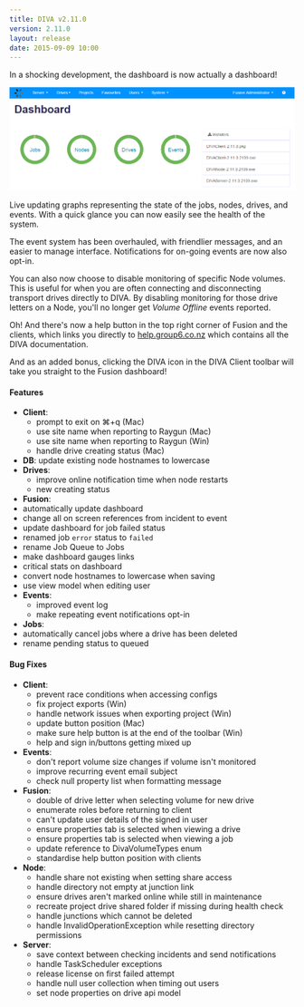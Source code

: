 ```yaml
---
title: DIVA v2.11.0
version: 2.11.0
layout: release
date: 2015-09-09 10:00
---
```


In a shocking development, the dashboard is now actually a dashboard!

![DIVA Dashboard](/images/news/diva-dashboard.png)

Live updating graphs representing the state of the jobs, nodes, drives, and events.
With a quick glance you can now easily see the health of the system.

The event system has been overhauled, with friendlier messages, and an easier to manage interface.
Notifications for on-going events are now also opt-in.

You can also now choose to disable monitoring of specific Node volumes.
This is useful for when you are often connecting and disconnecting transport drives directly to DIVA.
By disabling monitoring for those drive letters on a Node, you'll no longer get *Volume Offline* events reported.

Oh! And there's now a help button in the top right corner of Fusion and the clients, which links you directly to [help.group6.co.nz](http://help.group6.co.nz) which contains all the DIVA documentation.

And as an added bonus, clicking the DIVA icon in the DIVA Client toolbar will take you straight to the Fusion dashboard!

#### Features

- **Client**:
  - prompt to exit on ⌘+q (Mac)
  - use site name when reporting to Raygun (Mac)
  - use site name when reporting to Raygun (Win)
  - handle drive creating status (Mac)
- **DB**: update existing node hostnames to lowercase
- **Drives**:
  - improve online notification time when node restarts
  - new creating status
- **Fusion**:
 - automatically update dashboard
 - change all on screen references from incident to event
 - update dashboard for job failed status
 - renamed job `error` status to `failed`
 - rename Job Queue to Jobs
 - make dashboard gauges links
 - critical stats on dashboard
 - convert node hostnames to lowercase when saving
 - use view model when editing user
- **Events**:
  - improved event log
  - make repeating event notifications opt-in
- **Jobs**:
 - automatically cancel jobs where a drive has been deleted
 - rename pending status to queued

#### Bug Fixes

- **Client**:
  - prevent race conditions when accessing configs
  - fix project exports (Win)
  - handle network issues when exporting project (Win)
  - update button position (Mac)
  - make sure help button is at the end of the toolbar (Win)
  - help and sign in/buttons getting mixed up
- **Events**:
  - don't report volume size changes if volume isn't monitored
  - improve recurring event email subject
  - check null property list when formatting message
- **Fusion**:
  - double of drive letter when selecting volume for new drive
  - enumerate roles before returning to client
  - can't update user details of the signed in user
  - ensure properties tab is selected when viewing a drive
  - ensure properties tab is selected when viewing a job
  - update reference to DivaVolumeTypes enum
  - standardise help button position with clients
- **Node**:
  - handle share not existing when setting share access
  - handle directory not empty at junction link
  - ensure drives aren't marked online while still in maintenance
  - recreate project drive shared folder if missing during health check
  - handle junctions which cannot be deleted
  - handle InvalidOperationException while resetting directory permissions
- **Server**:
  - save context between checking incidents and send notifications
  - handle TaskScheduler exceptions
  - release license on first failed attempt
  - handle null user collection when timing out users
  - set node properties on drive api model
